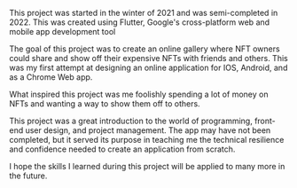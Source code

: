 This project was started in the winter of 2021 and was semi-completed in 2022. This was created using Flutter, Google's cross-platform web and mobile app development tool

The goal of this project was to create an online gallery where NFT owners could share and show off their expensive NFTs with friends and others. This was my first attempt at designing an online application for IOS, Android, and as a Chrome Web app. 

What inspired this project was me foolishly spending a lot of money on NFTs and wanting a way to show them off to others. 

This project was a great introduction to the world of programming, front-end user design, and project management. The app may have not been completed, but it served its purpose in teaching me the technical resilience and confidence needed to create an application from scratch.

I hope the skills I learned during this project will be applied to many more in the future.
